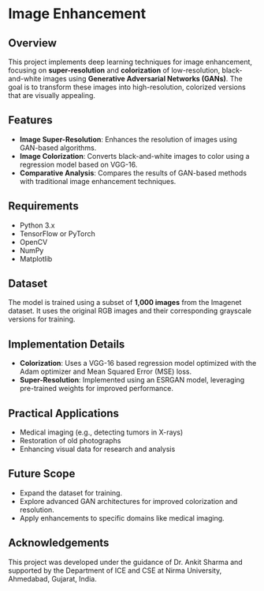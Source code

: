 # Image Enhancement

## Overview

This project implements deep learning techniques for image enhancement, focusing on **super-resolution** and **colorization** of low-resolution, black-and-white images using **Generative Adversarial Networks (GANs)**. The goal is to transform these images into high-resolution, colorized versions that are visually appealing.

## Features

- **Image Super-Resolution**: Enhances the resolution of images using GAN-based algorithms.
- **Image Colorization**: Converts black-and-white images to color using a regression model based on VGG-16.
- **Comparative Analysis**: Compares the results of GAN-based methods with traditional image enhancement techniques.

## Requirements

- Python 3.x
- TensorFlow or PyTorch
- OpenCV
- NumPy
- Matplotlib

## Dataset

The model is trained using a subset of **1,000 images** from the Imagenet dataset. It uses the original RGB images and their corresponding grayscale versions for training.

## Implementation Details

- **Colorization**: Uses a VGG-16 based regression model optimized with the Adam optimizer and Mean Squared Error (MSE) loss.
- **Super-Resolution**: Implemented using an ESRGAN model, leveraging pre-trained weights for improved performance.

## Practical Applications

- Medical imaging (e.g., detecting tumors in X-rays)
- Restoration of old photographs
- Enhancing visual data for research and analysis

## Future Scope

- Expand the dataset for training.
- Explore advanced GAN architectures for improved colorization and resolution.
- Apply enhancements to specific domains like medical imaging.

## Acknowledgements

This project was developed under the guidance of Dr. Ankit Sharma and supported by the Department of ICE and CSE at Nirma University, Ahmedabad, Gujarat, India.

